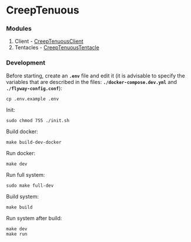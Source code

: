 # CreepTenuous

### Modules
1) Client - [CreepTenuousClient](https://github.com/Zer0S2m/CreepTenuousClient)
2) Tentacles - [CreepTenuousTentacle](https://github.com/Zer0S2m/CreepTenuousTentacle)

### Development
Before starting, create an **`.env`** file and edit it (it is advisable to specify the variables that are described in the files: **`./docker-compose.dev.yml`** and **`./flyway-config.conf`**):
```shell
cp .env.example .env
```

Init:
```shell
sudo chmod 755 ./init.sh
```

Build docker:
```shell
make build-dev-docker
```

Run docker:
```shell
make dev
```

Run full system:
```shell
sudo make full-dev
```

Build system:
```shell
make build
```

Run system after build:
```shell
make dev
make run
```
